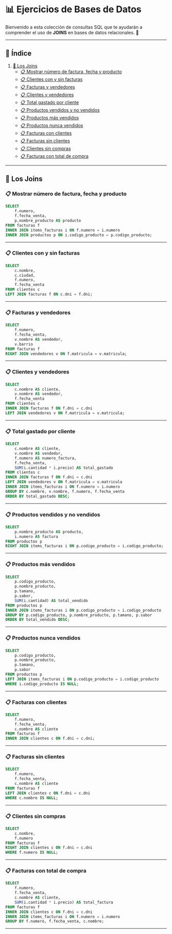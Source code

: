 # 📊 Ejercicios de Bases de Datos

Bienvenido a esta colección de consultas SQL que te ayudarán a comprender el uso de **JOINS** en bases de datos relacionales. 🚀

---

## 👑 **Índice**
1. [🔗 Los Joins](#-los-joins)
   - [📋 Mostrar número de factura, fecha y producto](#-mostrar-número-de-factura-fecha-y-producto)
   - [📋 Clientes con y sin facturas](#-clientes-con-y-sin-facturas)
   - [📋 Facturas y vendedores](#-facturas-y-vendedores)
   - [📋 Clientes y vendedores](#-clientes-y-vendedores)
   - [📋 Total gastado por cliente](#-total-gastado-por-cliente)
   - [📋 Productos vendidos y no vendidos](#-productos-vendidos-y-no-vendidos)
   - [📋 Productos más vendidos](#-productos-más-vendidos)
   - [📋 Productos nunca vendidos](#-productos-nunca-vendidos)
   - [📋 Facturas con clientes](#-facturas-con-clientes)
   - [📋 Facturas sin clientes](#-facturas-sin-clientes)
   - [📋 Clientes sin compras](#-clientes-sin-compras)
   - [📋 Facturas con total de compra](#-facturas-con-total-de-compra)

---

## 🔗 **Los Joins**

### 📋 **Mostrar número de factura, fecha y producto**
```sql
SELECT 
    f.numero, 
    f.fecha_venta, 
    p.nombre_producto AS producto
FROM facturas f
INNER JOIN items_facturas i ON f.numero = i.numero
INNER JOIN productos p ON i.codigo_producto = p.codigo_producto;
```

---

### 📋 **Clientes con y sin facturas**
```sql
SELECT 
    c.nombre, 
    c.ciudad, 
    f.numero, 
    f.fecha_venta
FROM clientes c
LEFT JOIN facturas f ON c.dni = f.dni;
```

---

### 📋 **Facturas y vendedores**
```sql
SELECT 
    f.numero, 
    f.fecha_venta, 
    v.nombre AS vendedor, 
    v.barrio
FROM facturas f
RIGHT JOIN vendedores v ON f.matricula = v.matricula;
```

---

### 📋 **Clientes y vendedores**
```sql
SELECT 
    c.nombre AS cliente, 
    v.nombre AS vendedor, 
    f.fecha_venta
FROM clientes c
INNER JOIN facturas f ON f.dni = c.dni
LEFT JOIN vendedores v ON f.matricula = v.matricula;
```

---

### 📋 **Total gastado por cliente**
```sql
SELECT 
    c.nombre AS cliente, 
    v.nombre AS vendedor, 
    f.numero AS numero_factura, 
    f.fecha_venta, 
    SUM(i.cantidad * i.precio) AS total_gastado
FROM clientes c
INNER JOIN facturas f ON f.dni = c.dni
LEFT JOIN vendedores v ON f.matricula = v.matricula
INNER JOIN items_facturas i ON f.numero = i.numero
GROUP BY c.nombre, v.nombre, f.numero, f.fecha_venta
ORDER BY total_gastado DESC;
```

---

### 📋 **Productos vendidos y no vendidos**
```sql
SELECT 
    p.nombre_producto AS producto, 
    i.numero AS factura
FROM productos p
RIGHT JOIN items_facturas i ON p.codigo_producto = i.codigo_producto;
```

---

### 📋 **Productos más vendidos**
```sql
SELECT 
    p.codigo_producto, 
    p.nombre_producto,
    p.tamano,
    p.sabor,
    SUM(i.cantidad) AS total_vendido
FROM productos p
INNER JOIN items_facturas i ON p.codigo_producto = i.codigo_producto
GROUP BY p.codigo_producto, p.nombre_producto, p.tamano, p.sabor
ORDER BY total_vendido DESC;
```

---

### 📋 **Productos nunca vendidos**
```sql
SELECT 
    p.codigo_producto, 
    p.nombre_producto,
    p.tamano,
    p.sabor
FROM productos p
LEFT JOIN items_facturas i ON p.codigo_producto = i.codigo_producto
WHERE i.codigo_producto IS NULL;
```

---

### 📋 **Facturas con clientes**
```sql
SELECT 
    f.numero, 
    f.fecha_venta, 
    c.nombre AS cliente
FROM facturas f
INNER JOIN clientes c ON f.dni = c.dni;
```

---

### 📋 **Facturas sin clientes**
```sql
SELECT 
    f.numero, 
    f.fecha_venta, 
    c.nombre AS cliente
FROM facturas f
LEFT JOIN clientes c ON f.dni = c.dni
WHERE c.nombre IS NULL;
```

---

### 📋 **Clientes sin compras**
```sql
SELECT 
    c.nombre, 
    f.numero
FROM facturas f
RIGHT JOIN clientes c ON f.dni = c.dni
WHERE f.numero IS NULL;
```

---

### 📋 **Facturas con total de compra**
```sql
SELECT 
    f.numero, 
    f.fecha_venta, 
    c.nombre AS cliente,
    SUM(i.cantidad * i.precio) AS total_factura
FROM facturas f
INNER JOIN clientes c ON f.dni = c.dni
INNER JOIN items_facturas i ON f.numero = i.numero
GROUP BY f.numero, f.fecha_venta, c.nombre;
```

---
